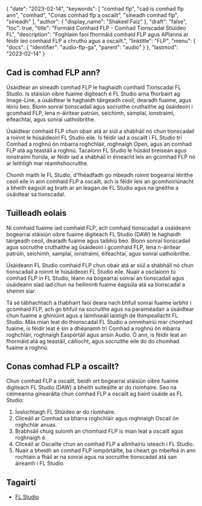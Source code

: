 {
  "date": "2023-02-14",
  "keywords": [
"comhad flp",
"cad is comhad flp ann",
"comhad",
"Conas comhad flp a oscailt",
"síneadh comhad flp",
"síneadh"
],
  "author": {
    "display_name": "Shakeel Faiz"
},
  "draft": "false",
  "toc": true,
  "title": "Formáid Comhaid FLP - Comhad Tionscadal Stiúideo FL",
  "description": "Foghlaim faoi fhormáid comhaid FLP agus APIanna ar féidir leo comhaid FLP a chruthú agus a oscailt.",
  "linktitle": "FLP",
  "menu": {
    "docs": {
      "identifier": "audio-flp-ga",
      "parent": "audio"
}
},
  "lastmod": "2023-02-14"
}

## Cad is comhad FLP ann?

Úsáidtear an síneadh comhad FLP le haghaidh comhaid Tionscadal FL Studio. Is stáisiún oibre fuaime digiteach é FL Studio arna fhorbairt ag Image-Line, a úsáidtear le haghaidh táirgeadh ceoil, dearadh fuaime, agus léiriú beo. Bíonn sonraí tionscadail agus socruithe cruthaithe ag úsáideoirí i gcomhaid FLP, lena n-áirítear patrúin, seichimh, samplaí, ionstraimí, éifeachtaí, agus sonraí uathoibrithe.

Úsáidtear comhaid FLP chun obair atá ar siúl a shábháil nó chun tionscadail a roinnt le húsáideoirí FL Studio eile. Is féidir iad a oscailt i FL Studio trí Comhad a roghnú ón mbarra roghchláir, roghnaigh Open, agus an comhad FLP atá ag teastáil a roghnú. Tacaíonn FL Studio le húsáid breiseán agus ionstraimí fíorúla, ar féidir iad a shábháil in éineacht leis an gcomhad FLP nó ar leithligh mar réamhshocruithe.

Chomh maith le FL Studio, d'fhéadfadh go mbeadh roinnt bogearraí léirithe ceoil eile in ann comhaid FLP a oscailt, ach is féidir leis an gcomhoiriúnacht a bheith éagsúil ag brath ar an leagan de FL Studio agus na gnéithe a úsáidtear sa tionscadal.

## Tuilleadh eolais

Ní comhaid fuaime iad comhaid FLP, ach comhaid tionscadail a úsáideann bogearraí stáisiún oibre fuaime digiteach FL Studio (DAW) le haghaidh táirgeadh ceoil, dearadh fuaime agus taibhiú beo. Bíonn sonraí tionscadail agus socruithe cruthaithe ag úsáideoirí i gcomhaid FLP, lena n-áirítear patrúin, seichimh, samplaí, ionstraimí, éifeachtaí, agus sonraí uathoibrithe.

Úsáideann FL Studio comhaid FLP chun obair atá ar siúl a shábháil nó chun tionscadail a roinnt le húsáideoirí FL Studio eile. Nuair a osclaíonn tú comhad FLP in FL Studio, léann na bogearraí sonraí an tionscadail agus úsáideann siad iad chun na heilimintí fuaime éagsúla atá sa tionscadal a sheinm siar.

Tá sé tábhachtach a thabhairt faoi deara nach bhfuil sonraí fuaime iarbhír i gcomhaid FLP, ach go bhfuil na socruithe agus na paraiméadair a úsáidtear chun fuaime a ghiniúint agus a láimhseáil laistigh de thimpeallacht FL Studio. Más mian leat do thionscadal FL Studio a onnmhairiú mar chomhad fuaime, is féidir leat é sin a dhéanamh trí Comhad a roghnú ón mbarra roghchláir, roghnaigh Easpórtáil agus ansin Audio. Ó ann, is féidir leat an fhormáid atá ag teastáil, cáilíocht, agus socruithe eile do do chomhad fuaime a roghnú.

## Conas comhad FLP a oscailt?

Chun comhad FLP a oscailt, beidh ort bogearraí stáisiún oibre fuaime digiteach FL Studio (DAW) a bheith suiteáilte ar do ríomhaire. Seo na céimeanna ginearálta chun comhad FLP a oscailt ag baint úsáide as FL Studio:

1. Íosluchtaigh FL Stiúideo ar do ríomhaire.
2. Cliceáil ar Comhad sa bharra roghchláir agus roghnaigh Oscail ón roghchlár anuas.
3. Brabhsáil chuig suíomh an chomhaid FLP is mian leat a oscailt agus roghnaigh é.
4. Cliceáil ar Oscailte chun an comhad FLP a allmhairiú isteach i FL Studio.
5. Nuair a bheidh an comhad FLP iompórtáilte, ba cheart go mbeifeá in ann rochtain a fháil ar na sonraí agus na socruithe tionscadail atá san áireamh i FL Studio.

## Tagairtí
* [FL Studio](https://ga.wikipedia.org/wiki/FL_Studio)


